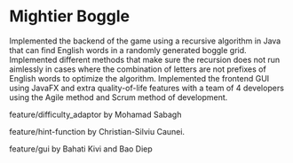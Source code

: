 # Mightier Boggle

Implemented the backend of the game using a recursive algorithm in Java that can find English words in a randomly generated boggle grid. 
Implemented different methods that make sure the recursion does not run aimlessly in cases where the combination of letters are not prefixes of English words to optimize the algorithm.
Implemented the frontend GUI using JavaFX and extra quality-of-life features with a team of 4 developers using the Agile method and Scrum method of development.

feature/difficulty_adaptor by Mohamad Sabagh

feature/hint-function by Christian-Silviu Caunei.

feature/gui by Bahati Kivi and Bao Diep

